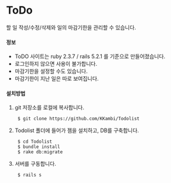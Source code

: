 # ToDo
할 일 작성/수정/삭제와 일의 마감기한을 관리할 수 있습니다.


#### 정보
* ToDO 사이트는 ruby 2.3.7 / rails 5.2.1 를 기준으로 만들어졌습니다.
* 로그인하지 않으면 사용이 불가합니다.
* 마감기한을 설정할 수도 있습니다.
* 마감기한이 지난 일은 따로 보여집니다.



#### 설치방법
1. git 저장소를 로컬에 복사합니다.
        
        $ git clone https://github.com/KKambi/Todolist

2. Todolist 폴더에 들어가 젬을 설치하고, DB를 구축합니다.

        $ cd Todolist
        $ bundle install
        $ rake db:migrate

3. 서버를 구동합니다.

        $ rails s
